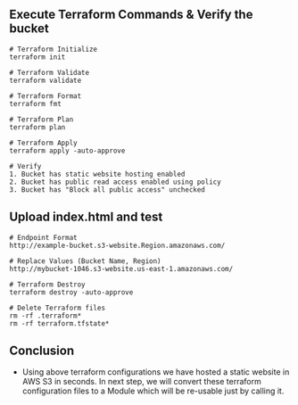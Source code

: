 ## Execute Terraform Commands & Verify the bucket
```t
# Terraform Initialize
terraform init

# Terraform Validate
terraform validate

# Terraform Format
terraform fmt

# Terraform Plan
terraform plan

# Terraform Apply
terraform apply -auto-approve

# Verify 
1. Bucket has static website hosting enabled
2. Bucket has public read access enabled using policy
3. Bucket has "Block all public access" unchecked
```
## Upload index.html and test
```t
# Endpoint Format
http://example-bucket.s3-website.Region.amazonaws.com/

# Replace Values (Bucket Name, Region)
http://mybucket-1046.s3-website.us-east-1.amazonaws.com/
```

```t
# Terraform Destroy
terraform destroy -auto-approve

# Delete Terraform files 
rm -rf .terraform*
rm -rf terraform.tfstate*
```

## Conclusion
- Using above terraform configurations we have hosted a static website in AWS S3 in seconds.
In next step, we will convert these terraform configuration files to a Module which will be re-usable just by calling it.